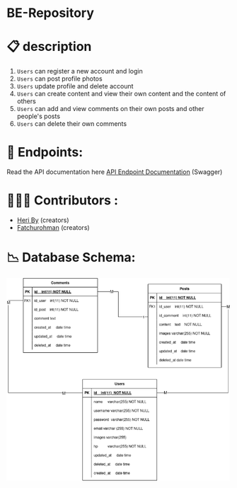 # BE-Repository

#  📋 description

1. `Users` can register a new account and login
2. `Users` can post profile photos
3. `Users` update profile and delete account
4. `Users` can create content and view their own content and the content of others
5. `Users` can add and view comments on their own posts and other people's posts
6. `Users` can delete their own comments

# 📍 Endpoints:
Read the API documentation here [API Endpoint Documentation](https://app.swaggerhub.com/apis-docs/HERIBUDIYANA/Sosial-Media-API/1.0.0) (Swagger)

#  👨🏼‍💻 Contributors :
- [Heri By](https://github.com/BangHer99) (creators)
- [Fatchurohman](https://github.com/FaturFawkes) (creators)

#  📉 Database Schema:
![ERD](https://github.com/GoHub-Allterra/BE-Repository/blob/main/ERD.png?raw=true)
